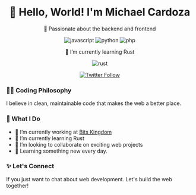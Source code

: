 <h1 align="center">👋 Hello, World! I'm Michael Cardoza</h1>

<p align="center">🚀 Passionate about the backend and frontend</p>
<p align="center">
    <img src="https://img.shields.io/badge/javascript-grey?style=for-the-badge&logo=javascript" alt="javascript" />
    <img src="https://img.shields.io/badge/python-grey?style=for-the-badge&logo=python" alt="python" />
    <img src="https://img.shields.io/badge/php-grey?style=for-the-badge&logo=php" alt="php" />
</p>

<p align="center">🌱 I’m currently learning Rust</p>
<p align="center">
    <img src="https://img.shields.io/badge/rust-grey?style=for-the-badge&logo=rust" alt="rust" />
</p>

<div align="center">
  <a href="https://twitter.com/mcardoza_NaN">
    <img src="https://img.shields.io/twitter/follow/mcardoza_NaN?style=social" alt="Twitter Follow">
  </a>
</div>

### 👨‍💻 Coding Philosophy

I believe in clean, maintainable code that makes the web a better place.

### 🚀 What I Do

- 🔭 I’m currently working at [Bits Kingdom](https://bitskingdom.com/)
- 🌱 I’m currently learning Rust
- 👯 I’m looking to collaborate on exciting web projects
- 📖 Learning something new every day.

### ✨ Let's Connect

If you just want to chat about web development. Let's build the web together!
